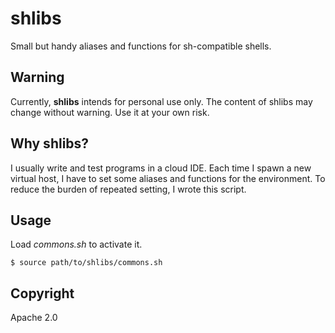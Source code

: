 # shlibs

Small but handy aliases and functions for sh-compatible shells.

## Warning

Currently, **shlibs** intends for personal use only. The content of shlibs may change without warning. Use it at your own risk.

## Why shlibs?

I usually write and test programs in a cloud IDE. Each time I spawn a new virtual host, I have to set some aliases and functions for the environment.
To reduce the burden of repeated setting, I wrote this script.

## Usage

Load *commons.sh* to activate it.

```
$ source path/to/shlibs/commons.sh
```

## Copyright

Apache 2.0
